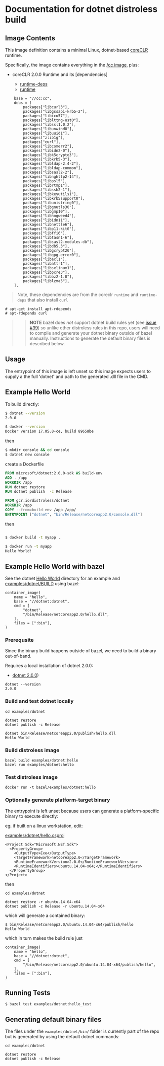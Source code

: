 # Documentation for dotnet distroless build

## Image Contents

This image definition contains a minimal Linux, dotnet-based [coreCLR](https://github.com/dotnet/core) runtime.

Specifically, the image contains everything in the [/cc image](../../cc/README.md), plus:

- coreCLR 2.0.0 Runtime and its [dependencies]

  * [runtime-deps](https://github.com/dotnet/dotnet-docker/blob/master/2.0/runtime-deps/stretch/amd64/Dockerfile)
  * [runtime](https://github.com/dotnet/dotnet-docker/blob/master/2.0/runtime/stretch/amd64/Dockerfile)


```
    base = "//cc:cc",
    debs = [
        packages["libcurl3"],
        packages["libgssapi-krb5-2"],
        packages["libicu57"],
        packages["liblttng-ust0"],
        packages["libssl1.0.2"],
        packages["libunwind8"],
        packages["libuuid1"],
        packages["zlib1g"],
        packages["curl"],
        packages["libcomerr2"],
        packages["libidn2-0"],
        packages["libk5crypto3"],
        packages["libkrb5-3"],
        packages["libldap-2.4-2"],
        packages["libldap-common"],
        packages["libsasl2-2"],
        packages["libnghttp2-14"],
        packages["libpsl5"],
        packages["librtmp1"],
        packages["libssh2-1"],
        packages["libkeyutils1"],
        packages["libkrb5support0"],
        packages["libunistring0"],
        packages["libgnutls30"],
        packages["libgmp10"],
        packages["libhogweed4"],
        packages["libidn11"],
        packages["libnettle6"],
        packages["libp11-kit0"],
        packages["libffi6"],
        packages["libtasn1-6"],
        packages["libsasl2-modules-db"],
        packages["libdb5.3"],
        packages["libgcrypt20"],
        packages["libgpg-error0"],
        packages["libacl1"],
        packages["libattr1"],
        packages["libselinux1"],
        packages["libpcre3"],
        packages["libbz2-1.0"],
        packages["liblzma5"],
    ],
```

> Note, these dependencies are from the coreclr ```runtime``` and ```runtime-deps``` that also install ```curl```
```
# apt-get install apt-rdepends
# apt-rdepends curl
```

>> **NOTE**  bazel does _not_ support dotnet build rules yet (see [issue #39](https://github.com/bazelbuild/rules_dotnet/issues/39)) so unlike other
distroless rules in this repo, users will need to compile and generate your dotnet binary outside of bazel manually.  Instructions to generate the default
binary files is described below.

## Usage

The entrypoint of this image is left unset so this image expects users to supply a the full 'dotnet' and path to the generated .dll file in the CMD.


## Example Hello World

To build directly:

```bash
$ dotnet --version
2.0.0

$ docker --version
Docker version 17.05.0-ce, build 89658be
```

then

```bash
$ mkdir console && cd console
$ dotnet new console
```

create a Dockerfile

```dockerfile
FROM microsoft/dotnet:2.0.0-sdk AS build-env
ADD . /app
WORKDIR /app
RUN dotnet restore
RUN dotnet publish  -c Release

FROM gcr.io/distroless/dotnet
WORKDIR /app
COPY --from=build-env /app /app/
ENTRYPOINT ["dotnet", "bin/Release/netcoreapp2.0/console.dll"]
```

then
```bash

$ docker build -t myapp .

$ docker run -t myapp
Hello World!
```


## Example Hello World with bazel

See the dotnet [Hello World](../../examples/dotnet/) directory for an example and [examples/dotnet/BUILD](../../examples/dotnet/BUILD) using bazel:

```
container_image(
    name = "hello",
    base = "//dotnet:dotnet",
    cmd = [
        "dotnet",
        "/bin/Release/netcoreapp2.0/hello.dll",
    ],
    files = [":bin"],
)
```

### Prerequsite

Since the binary build happens outside of bazel, we need to build a binary out-of-band.

Requires a local installation of dotnet 2.0.0: 

- [dotnet 2.0.0](https://download.microsoft.com/download/1/B/4/1B4DE605-8378-47A5-B01B-2C79D6C55519/dotnet-sdk-2.0.0-linux-x64.tar.gz))


```
dotnet --version
2.0.0
```

### Build and test dotnet locally

```
cd examples/dotnet

dotnet restore
dotnet publish -c Release
```

```
dotnet bin/Release/netcoreapp2.0/publish/hello.dll
Hello World
```


### Build distroless image

```
bazel build examples/dotnet:hello
bazel run examples/dotnet:hello
```

### Test distroless image

```
docker run -t bazel/examples/dotnet:hello
```

### Optionally generate platform-target binary

The entrypoint is left unset because users can generate a platform-specific binary to execute directly:

eg. if built on a linux workstation, edit:

[examples/dotnet/hello.csproj](../../examples/dotnet/hello.csproj)

```
<Project Sdk="Microsoft.NET.Sdk">
  <PropertyGroup>
    <OutputType>Exe</OutputType>
    <TargetFramework>netcoreapp2.0</TargetFramework>
    <RuntimeFrameworkVersion>2.0.0</RuntimeFrameworkVersion>
    <RuntimeIdentifiers>ubuntu.14.04-x64;</RuntimeIdentifiers>    
  </PropertyGroup>
</Project>
```

then 

```
cd examples/dotnet

dotnet restore -r ubuntu.14.04-x64
dotnet publish -c Release -r ubuntu.14.04-x64
```

which will generate a contained binary:

```
$ bin/Release/netcoreapp2.0/ubuntu.14.04-x64/publish/hello 
Hello World
```

which in turn makes the build rule just

```
container_image(
    name = "hello",
    base = "//dotnet:dotnet",
    cmd = [
        "/bin/Release/netcoreapp2.0/ubuntu.14.04-x64/publish/hello",
    ],
    files = [":bin"],
)
```

## Running Tests

```
$ bazel test examples/dotnet:hello_test
```


## Generating default binary files 

The files under the ```examples/dotnet/bin/``` folder is currently part of the repo but is generated by using the default dotnet commands:

```
cd examples/dotnet

dotnet restore
dotnet publish -c Release
```
